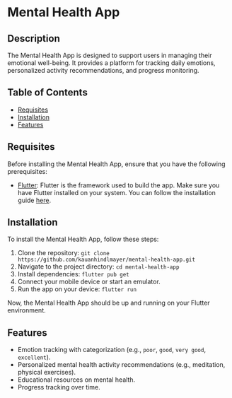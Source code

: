 # Mental Health App

## Description

The Mental Health App is designed to support users in managing their emotional well-being. It provides a platform for tracking daily emotions, personalized activity recommendations, and progress monitoring.

## Table of Contents

- [Requisites](#requisites)
- [Installation](#installation)
- [Features](#features)

## Requisites

Before installing the Mental Health App, ensure that you have the following prerequisites:

- [Flutter](https://flutter.dev/): Flutter is the framework used to build the app. Make sure you have Flutter installed on your system. You can follow the installation guide [here](https://flutter.dev/docs/get-started/install).

## Installation

To install the Mental Health App, follow these steps:

1. Clone the repository: `git clone https://github.com/kauanhindlmayer/mental-health-app.git`
2. Navigate to the project directory: `cd mental-health-app`
3. Install dependencies: `flutter pub get`
4. Connect your mobile device or start an emulator.
5. Run the app on your device: `flutter run`

Now, the Mental Health App should be up and running on your Flutter environment.

## Features

- Emotion tracking with categorization (e.g., `poor`, `good`, `very good`, `excellent`).
- Personalized mental health activity recommendations (e.g., meditation, physical exercises).
- Educational resources on mental health.
- Progress tracking over time.

